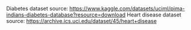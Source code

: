 Diabetes dataset source: https://www.kaggle.com/datasets/uciml/pima-indians-diabetes-database?resource=download
Heart disease dataset source: https://archive.ics.uci.edu/dataset/45/heart+disease
